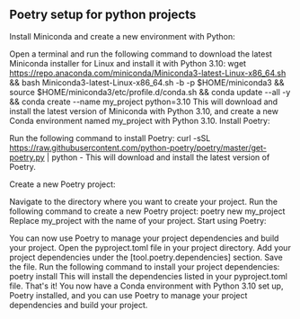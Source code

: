 ## Poetry setup for python projects

Install Miniconda and create a new environment with Python:

Open a terminal and run the following command to download the latest Miniconda installer for Linux and install it with Python 3.10: wget https://repo.anaconda.com/miniconda/Miniconda3-latest-Linux-x86_64.sh && bash Miniconda3-latest-Linux-x86_64.sh -b -p $HOME/miniconda3 && source $HOME/miniconda3/etc/profile.d/conda.sh && conda update --all -y && conda create --name my_project python=3.10
This will download and install the latest version of Miniconda with Python 3.10, and create a new Conda environment named my_project with Python 3.10.
Install Poetry:

Run the following command to install Poetry: curl -sSL https://raw.githubusercontent.com/python-poetry/poetry/master/get-poetry.py | python -
This will download and install the latest version of Poetry.

Create a new Poetry project:

Navigate to the directory where you want to create your project.
Run the following command to create a new Poetry project: poetry new my_project
Replace my_project with the name of your project.
Start using Poetry:

You can now use Poetry to manage your project dependencies and build your project.
Open the pyproject.toml file in your project directory.
Add your project dependencies under the [tool.poetry.dependencies] section.
Save the file.
Run the following command to install your project dependencies: poetry install
This will install the dependencies listed in your pyproject.toml file.
That's it! You now have a Conda environment with Python 3.10 set up, Poetry installed, and you can use Poetry to manage your project dependencies and build your project.